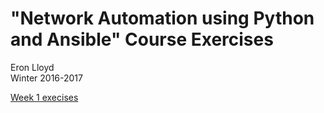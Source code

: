 # "Network Automation using Python and Ansible" Course Exercises
Eron Lloyd  
Winter 2016-2017


[Week 1 execises](https://github.com/eronlloyd/pynet_lab/week1)

